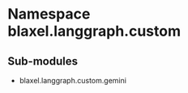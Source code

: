 Namespace blaxel.langgraph.custom
=================================

Sub-modules
-----------
* blaxel.langgraph.custom.gemini